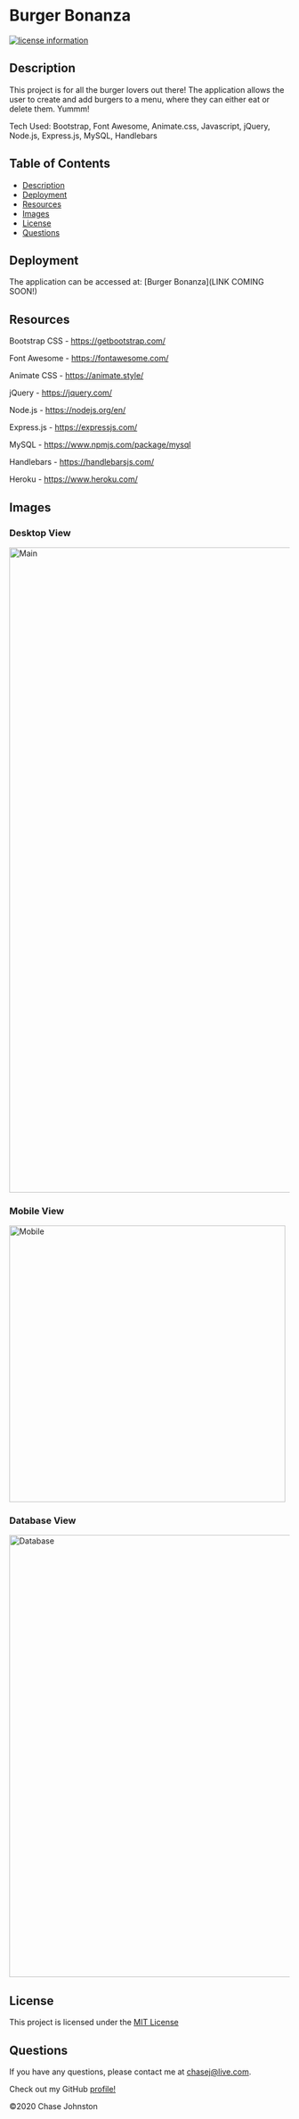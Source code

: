 # Burger Bonanza
[![license information](https://img.shields.io/badge/license-MIT-blue)](https://github.com/johnstoc13/Eat-Da-Burger/blob/master/LICENSE)

## Description

This project is for all the burger lovers out there! The application allows the user to create and add burgers to a menu, where they can either eat or delete them. Yummm!

Tech Used: Bootstrap, Font Awesome, Animate.css, Javascript, jQuery, Node.js, Express.js, MySQL, Handlebars

## Table of Contents
- [Description](#description)
- [Deployment](#deployment)
- [Resources](#resources)
- [Images](#images)
- [License](#license)
- [Questions](#questions)

## Deployment

The application can be accessed at: [Burger Bonanza](LINK COMING SOON!)

## Resources

Bootstrap CSS - https://getbootstrap.com/

Font Awesome - https://fontawesome.com/

Animate CSS - https://animate.style/

jQuery - https://jquery.com/

Node.js - https://nodejs.org/en/

Express.js - https://expressjs.com/

MySQL - https://www.npmjs.com/package/mysql

Handlebars - https://handlebarsjs.com/

Heroku - https://www.heroku.com/


## Images

### Desktop View
<img width="1157" alt="Main" src="https://user-images.githubusercontent.com/66090689/93384867-603f4080-f833-11ea-9648-e9b90f2dfd0e.png">

### Mobile View
<img width="496" alt="Mobile" src="https://user-images.githubusercontent.com/66090689/93384873-61706d80-f833-11ea-93dc-ed24ea7e59c7.png">

### Database View
<img width="793" alt="Database" src="https://user-images.githubusercontent.com/66090689/93384875-62090400-f833-11ea-83eb-6af22383685f.png">

## License

This project is licensed under the [MIT License](https://github.com/johnstoc13/Eat-Da-Burger/blob/master/LICENSE)

## Questions

If you have any questions, please contact me at [chasej@live.com](mailto:chasej@live.com).

Check out my GitHub [profile!](https://github.com/johnstoc13)

©2020 Chase Johnston
